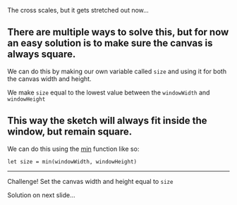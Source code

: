 The cross scales, but it gets stretched out now...

There are multiple ways to solve this, but for now an easy solution is to make sure the canvas is always square.
---

We can do this by making our own variable called `size` and using it for both the canvas width and height.

We make `size` equal to the lowest value between the `windowWidth` and `windowHeight`

This way the sketch will always fit inside the window, but remain square.
---

We can do this using the [min](https://p5js.org/reference/#/p5/min) function like so:
```
let size = min(windowWidth, windowHeight)
```
---

Challenge! Set the canvas width and height equal to `size`

Solution on next slide...